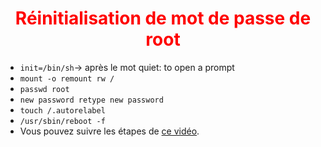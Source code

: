 <h1 align="center" style="color: red;"> Réinitialisation de mot de passe de root</h1>

- `init=/bin/sh`→ après le mot quiet: to open a prompt 
- `mount -o remount rw /`
- `passwd root`
- `new password retype new password`
- `touch /.autorelabel`
- `/usr/sbin/reboot -f`
- Vous pouvez suivre les étapes de  [ce vidéo](https://www.youtube.com/watch?v=lmOTDfwi4H0).

